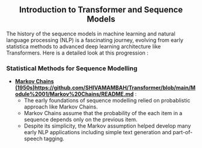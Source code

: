 ## <div align="center">Introduction to Transformer and Sequence Models</div>
The history of the sequence models in machine learning and natural language processing (NLP) is a fascinating journey, evolving from early statistica methods to advanced deep learning architecture like Transformers. Here is a detailed look at this progression : 
### Statistical Methods for Sequence Modelling
- **[Markov Chains (1950s)]()https://github.com/SHIVAMAMBAH/Transformer/blob/main/Module%2001/Markov%20Chains/README.md** :
  - The early foundations of sequence modelling relied on probablistic approach like Markov Chains.
  - Markov Chains assume that the probability of the each item in a sequence depends only on the previous item.
  - Despite its simplicity, the Markov assumption helped develop many early NLP applications including simple text generation and part-of-speech tagging.
